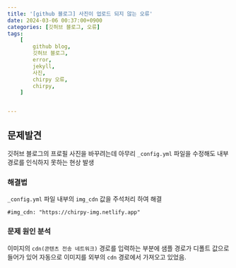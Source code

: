 ```yaml
---
title: '[github 블로그] 사진이 업로드 되지 않는 오류'
date: 2024-03-06 00:37:00+0900
categories: [깃허브 블로그, 오류]
tags:
    [
        github blog,
        깃허브 블로그,
        error,
        jekyll,
        사진,
        chirpy 오류,
        chirpy,
    ]


---
```

## 문제발견
깃허브 블로그의 프로필 사진을 바꾸려는데 아무리 `_config.yml` 파일을 수정해도 내부 경로를 인식하지 못하는 현상 발생

### 해결법
`_config.yml` 파일 내부의 `img_cdn` 값을 주석처리 하여 해결
```config
#img_cdn: "https://chirpy-img.netlify.app"
```

### 문제 원인 분석
이미지의 `cdn(콘텐츠 전송 네트워크)` 경로를 입력하는 부분에 샘플 경로가 디폴트 값으로 들어가 있어
자동으로 이미지를 외부의  `cdn` 경로에서 가져오고 있었음.

